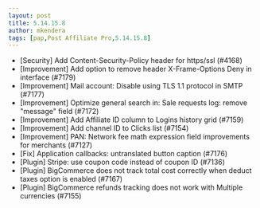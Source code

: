 ```yaml
---
layout: post
title: 5.14.15.8
author: mkendera
tags: [pap,Post Affiliate Pro,5.14.15.8]
---
```


- [Security] Add Content-Security-Policy header for https/ssl (#4168)
- [Improvement] Add option to remove header X-Frame-Options Deny in interface (#7179)
- [Improvement] Mail account: Disable using TLS 1.1 protocol in SMTP (#7177)
- [Improvement] Optimize general search in: Sale requests log: remove "message" field (#7172)
- [Improvement] Add Affiliate ID column to Logins history grid (#7159)
- [Improvement] Add channel ID to Clicks list (#7154)
- [Improvement] PAN: Network fee math expression field improvements for merchants (#7127)
- [Fix] Application callbacks: untranslated button caption (#7176)
- [Plugin] Stripe: use coupon code instead of coupon ID (#7136)
- [Plugin] BigCommerce does not track total cost correctly when deduct taxes option is enabled (#7167)
- [Plugin] BigCommerce refunds tracking does not work with Multiple currencies (#7155)
